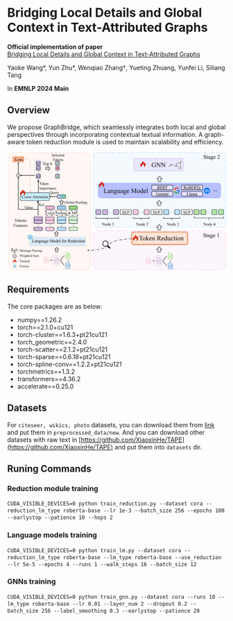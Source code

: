 # Bridging Local Details and Global Context in Text-Attributed Graphs

**Official implementation of paper**  <br>[Bridging Local Details and Global Context in Text-Attributed Graphs](https://arxiv.org/abs/2406.12608) <br>

Yaoke Wang*, Yun Zhu*, Wenqiao Zhang†, Yueting Zhuang, Yunfei Li, Siliang Tang

In **EMNLP 2024 Main**

## Overview

We propose GraphBridge, which seamlessly integrates both local and global perspectives through incorporating contextual textual information. A graph-aware token reduction module is used to maintain scalability and efficiency.

![](./figure/framework.jpg)

## Requirements

The core packages are as below:

* numpy==1.26.2
* torch==2.1.0+cu121
* torch-cluster==1.6.3+pt21cu121
* torch_geometric==2.4.0
* torch-scatter==2.1.2+pt21cu121
* torch-sparse==0.6.18+pt21cu121
* torch-spline-conv==1.2.2+pt21cu121
* torchmetrics==1.3.2
* transformers==4.36.2
* accelerate==0.25.0

## Datasets

For `citeseer, wikics, photo` datasets, you can download them from [link](https://drive.google.com/drive/folders/1bSRCZxt0c11A3717DYDjO112fo_zC8Ec?usp=sharing) and put them in `preprocessed_data/new`.
And you can download other datasets with raw text in [https://github.com/XiaoxinHe/TAPE](https://github.com/XiaoxinHe/TAPE) and put them into `datasets` dir.

## Runing Commands

### Reduction module training

```
CUDA_VISIBLE_DEVICES=0 python train_reduction.py --dataset cora --reduction_lm_type roberta-base --lr 1e-3 --batch_size 256 --epochs 100 --earlystop --patience 10 --hops 2
```

### Language models training

```
CUDA_VISIBLE_DEVICES=0 python train_lm.py --dataset cora --reduction_lm_type roberta-base --lm_type roberta-base --use_reduction --lr 5e-5 --epochs 4 --runs 1 --walk_steps 16 --batch_size 12
```

### GNNs training

```
CUDA_VISIBLE_DEVICES=0 python train_gnn.py --dataset cora --runs 10 --lm_type roberta-base --lr 0.01 --layer_num 2 --dropout 0.2 --batch_size 256 --label_smoothing 0.3 --earlystop --patience 20
```
